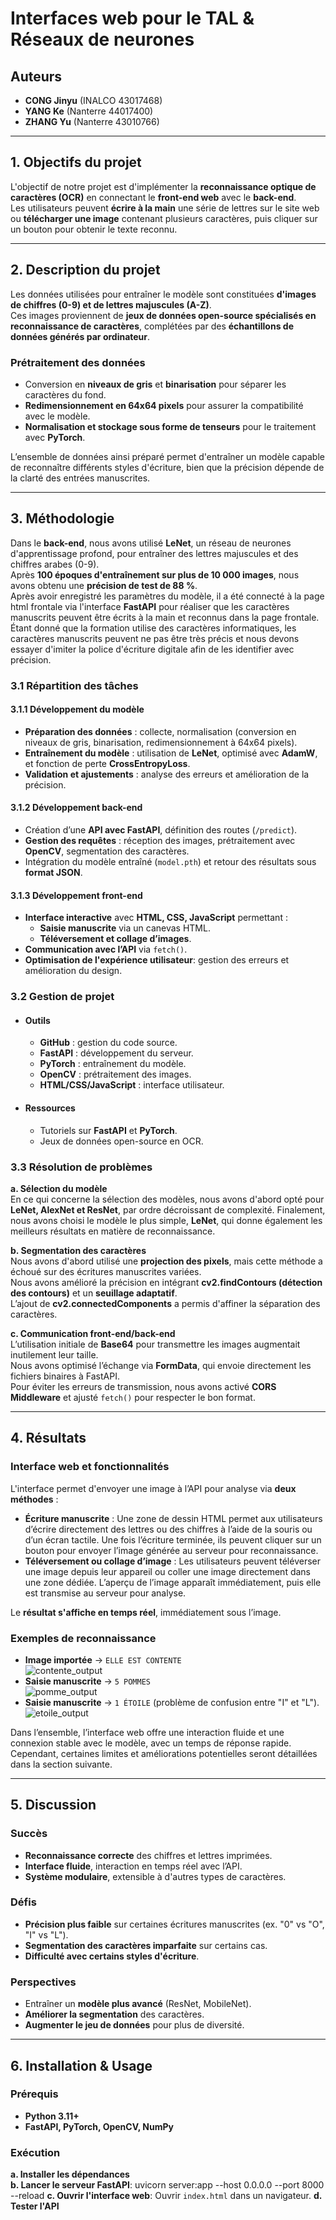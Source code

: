 # Interfaces web pour le TAL & Réseaux de neurones

## Auteurs
- **CONG Jinyu**  (INALCO 43017468)
- **YANG Ke** (Nanterre 44017400) 
- **ZHANG Yu**  (Nanterre 43010766) 

---

## 1. Objectifs du projet  
L'objectif de notre projet est d'implémenter la **reconnaissance optique de caractères (OCR)** en connectant le **front-end web** avec le **back-end**.  
Les utilisateurs peuvent **écrire à la main** une série de lettres sur le site web ou **télécharger une image** contenant plusieurs caractères, puis cliquer sur un bouton pour obtenir le texte reconnu.

---

## 2. Description du projet  
Les données utilisées pour entraîner le modèle sont constituées **d'images de chiffres (0-9) et de lettres majuscules (A-Z)**.  
Ces images proviennent de **jeux de données open-source spécialisés en reconnaissance de caractères**, complétées par des **échantillons de données générés par ordinateur**.

### **Prétraitement des données**  
- Conversion en **niveaux de gris** et **binarisation** pour séparer les caractères du fond.  
- **Redimensionnement en 64x64 pixels** pour assurer la compatibilité avec le modèle.  
- **Normalisation et stockage sous forme de tenseurs** pour le traitement avec **PyTorch**.  

L’ensemble de données ainsi préparé permet d'entraîner un modèle capable de reconnaître différents styles d'écriture, bien que la précision dépende de la clarté des entrées manuscrites.

---

## 3. Méthodologie  

Dans le **back-end**, nous avons utilisé **LeNet**, un réseau de neurones d'apprentissage profond, pour entraîner des lettres majuscules et des chiffres arabes (0-9).  
Après **100 époques d'entraînement sur plus de 10 000 images**, nous avons obtenu une **précision de test de 88 %**.   
Après avoir enregistré les paramètres du modèle, il a été connecté à la page html frontale via l'interface **FastAPI** pour réaliser que les caractères manuscrits peuvent être écrits à la main et reconnus dans la page frontale. Étant donné que la formation utilise des caractères informatiques, les caractères manuscrits peuvent ne pas être très précis et nous devons essayer d'imiter la police d'écriture digitale afin de les identifier avec précision.


### **3.1 Répartition des tâches**  

#### **3.1.1 Développement du modèle**  
- **Préparation des données** : collecte, normalisation (conversion en niveaux de gris, binarisation, redimensionnement à 64x64 pixels).  
- **Entraînement du modèle** : utilisation de **LeNet**, optimisé avec **AdamW**, et fonction de perte **CrossEntropyLoss**.  
- **Validation et ajustements** : analyse des erreurs et amélioration de la précision.  

#### **3.1.2 Développement back-end**  
- Création d’une **API avec FastAPI**, définition des routes (`/predict`).  
- **Gestion des requêtes** : réception des images, prétraitement avec **OpenCV**, segmentation des caractères.  
- Intégration du modèle entraîné (`model.pth`) et retour des résultats sous **format JSON**.  

#### **3.1.3 Développement front-end**  
- **Interface interactive** avec **HTML, CSS, JavaScript** permettant :  
  - **Saisie manuscrite** via un canevas HTML.  
  - **Téléversement et collage d’images**.  
- **Communication avec l’API** via `fetch()`.  
- **Optimisation de l'expérience utilisateur**: gestion des erreurs et amélioration du design.  

### **3.2 Gestion de projet**  
- #### **Outils**  
  - **GitHub** : gestion du code source.  
  - **FastAPI** : développement du serveur.  
  - **PyTorch** : entraînement du modèle.  
  - **OpenCV** : prétraitement des images.  
  - **HTML/CSS/JavaScript** : interface utilisateur.  

- #### **Ressources**  
  - Tutoriels sur **FastAPI** et **PyTorch**.  
  - Jeux de données open-source en OCR.  

### **3.3 Résolution de problèmes**  

**a. Sélection du modèle**  
En ce qui concerne la sélection des modèles, nous avons d'abord opté pour **LeNet, AlexNet et ResNet**, par ordre décroissant de complexité. Finalement, nous avons choisi le modèle le plus simple, **LeNet**, qui donne également les meilleurs résultats en matière de reconnaissance.
  

**b. Segmentation des caractères**  
Nous avons d'abord utilisé une **projection des pixels**, mais cette méthode a échoué sur des écritures manuscrites variées.  
Nous avons amélioré la précision en intégrant **cv2.findContours (détection des contours)** et un **seuillage adaptatif**.  
L’ajout de **cv2.connectedComponents** a permis d'affiner la séparation des caractères.  

**c. Communication front-end/back-end**  
L’utilisation initiale de **Base64** pour transmettre les images augmentait inutilement leur taille.  
Nous avons optimisé l’échange via **FormData**, qui envoie directement les fichiers binaires à FastAPI.  
Pour éviter les erreurs de transmission, nous avons activé **CORS Middleware** et ajusté `fetch()` pour respecter le bon format.  

---

## 4. Résultats  

### **Interface web et fonctionnalités**  
L'interface permet d'envoyer une image à l’API pour analyse via **deux méthodes** :  
- **Écriture manuscrite** : Une zone de dessin HTML permet aux utilisateurs d’écrire directement des lettres ou des chiffres à l’aide de la souris ou d’un écran tactile. Une fois l’écriture terminée, ils peuvent cliquer sur un bouton pour envoyer l’image générée au serveur pour reconnaissance.  
- **Téléversement ou collage d’image** : Les utilisateurs peuvent téléverser une image depuis leur appareil ou coller une image directement dans une zone dédiée. L’aperçu de l’image apparaît immédiatement, puis elle est transmise au serveur pour analyse.  

Le **résultat s'affiche en temps réel**, immédiatement sous l’image.  

### **Exemples de reconnaissance**  

- **Image importée** → `ELLE EST CONTENTE`  
![contente_output](model/test_images/contente_output.png)
- **Saisie manuscrite** → `5 POMMES`  
![pomme_output](model/test_images/pomme_output.png)
- **Saisie manuscrite** → `1 ÉTOILE` (problème de confusion entre "I" et "L").  
![etoile_output](model/test_images/etoile_output.png)


Dans l’ensemble, l’interface web offre une interaction fluide et une connexion stable avec le modèle, avec un temps de réponse rapide. Cependant, certaines limites et améliorations potentielles seront détaillées dans la section suivante.

---

## 5. Discussion  

### **Succès**  
- **Reconnaissance correcte** des chiffres et lettres imprimées.  
- **Interface fluide**, interaction en temps réel avec l’API.  
- **Système modulaire**, extensible à d'autres types de caractères.  

### **Défis**  
- **Précision plus faible** sur certaines écritures manuscrites (ex. "0" vs "O", "I" vs "L").  
- **Segmentation des caractères imparfaite** sur certains cas.  
- **Difficulté avec certains styles d'écriture**.  

### **Perspectives**  
- Entraîner un **modèle plus avancé** (ResNet, MobileNet).  
- **Améliorer la segmentation** des caractères.  
- **Augmenter le jeu de données** pour plus de diversité.  

---

## **6. Installation & Usage**  

### **Prérequis**  
- **Python 3.11+**  
- **FastAPI, PyTorch, OpenCV, NumPy**  

### **Exécution**  
**a. Installer les dépendances**  
**b. Lancer le serveur FastAPI**: uvicorn server:app --host 0.0.0.0 --port 8000 --reload
**c. Ouvrir l'interface web**: Ouvrir `index.html` dans un navigateur.
**d. Tester l'API**
